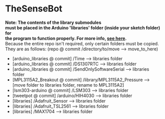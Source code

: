 TheSenseBot
===========

**Note: The contents of the library submodules <br>
must be placed in the Arduino 'libraries' folder (inside your sketch folder) for <br>
the program to function properly. For more info, [see here](http://arduino.cc/en/Guide/Libraries).**
<br>Because the entire repo isn't required, only certain folders must be copied.
<br>They are as follows: (repo @ commit /directory/to/move --> move\_to\_here)

*	[arduino\_libraries @ commit] /Time --> libraries folder	
*	[arduino\_libraries @ commit] /DS1307RTC --> libraries folder	
*	[arduino\_libraries @ commit] /SendOnlySoftwareSerial --> libraries folder	
*	[MPL3115A2_Breakout @ commit] /library/MPL3115A2\_Pressure --> [move folder to libraries folder, rename to MPL3115A2]
*	[lsm303-arduino @ commit] /LSM303 --> libraries folder
*	[tweetpot @ commit] /arduino/HIH4030 --> libraries folder
*	[libraries] /Adafruit\_Sensor --> libraries folder
*	[libraries] /Adafruit\_TSL2561 --> libraries folder
*	[libraries] /MAX1704 --> libraries folder